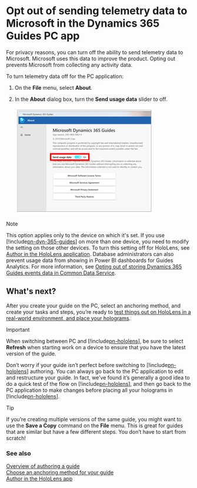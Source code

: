 # Opt out of sending telemetry data to Microsoft in the Dynamics 365 Guides PC app

For privacy reasons, you can turn off the ability to send telemetry data to Microsoft. Microsoft uses this data to improve the product. Opting out prevents Microsoft from collecting any activity data.

To turn telemetry data off for the PC application:

1.  On the **File** menu, select **About**.

2. In the **About** dialog box, turn the **Send usage data** slider to off.

    ![Send usage data setting](media/send-usage-data-pc.PNG "Send usage data setting")
    
> [!NOTE]
> This option applies only to the device on which it's set. If you use [!include[pn-dyn-365-guides](../includes/pn-dyn-365-guides.md)] on more than one device, you need to modify the setting on those other devices. To turn this setting off for HoloLens, see [Author in the HoloLens application](hololens-authoring.md). Database administrators can also prevent usage data from showing in Power BI dashboards for Guides Analytics. For more information, see [Opting out of storing Dynamics 365 Guides events data in Common Data Service](data-opt-out.md).

## What's next?
After you create your guide on the PC, select an anchoring method, and create your tasks and steps, you’re ready to [test things out on HoloLens in a real-world environment, and place your holograms](hololens-authoring.md).

> [!IMPORTANT]
> When switching between PC and [!include[pn-hololens](../includes/pn-hololens.md)], be sure to select **Refresh** when starting work on a device to ensure that you have the latest version of the guide. 

Don’t worry if your guide isn’t perfect before switching to [!include[pn-hololens](../includes/pn-hololens.md)] authoring. You can always go back to the PC application to edit and restructure your guide. In fact, we’ve found it’s generally a good idea to do a quick test of the flow on [!include[pn-hololens](../includes/pn-hololens.md)], and then go back to the PC application to make changes before placing all your holograms in [!include[pn-hololens](../includes/pn-hololens.md)].

> [!TIP]
> If you’re creating multiple versions of the same guide, you might want to use the **Save a Copy** command on the **File** menu. This is great for guides that are similar but have a few different steps. You don’t have to start from scratch!

### See also

[Overview of authoring a guide](authoring-overview.md)<br>
[Choose an anchoring method for your guide](anchor.md)<br>
[Author in the HoloLens app](hololens-authoring.md)<br>
 
